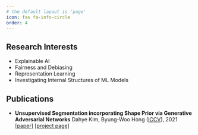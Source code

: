 ```yaml
---
# the default layout is 'page'
icon: fas fa-info-circle
order: 4
---
```


<!-- > Add Markdown syntax content to file `_tabs/about.md`{: .filepath } and it will show up on this page.
{: .prompt-tip } -->

## Research Interests
* Explainable AI
* Fairness and Debiasing
* Representation Learning
* Investigating Internal Structures of ML Models

## Publications
* **Unsupervised Segmentation incorporating Shape Prior via Generative Adversarial Networks** Dahye Kim, Byung-Woo Hong ([ICCV](https://iccv2021.thecvf.com/home)), 2021 [\[paper\]](https://openaccess.thecvf.com/content/ICCV2021/papers/Kim_Unsupervised_Segmentation_Incorporating_Shape_Prior_via_Generative_Adversarial_Networks_ICCV_2021_paper.pdf) [\[project page\]](https://dahyedahye.github.io/shape-gan-seg/)